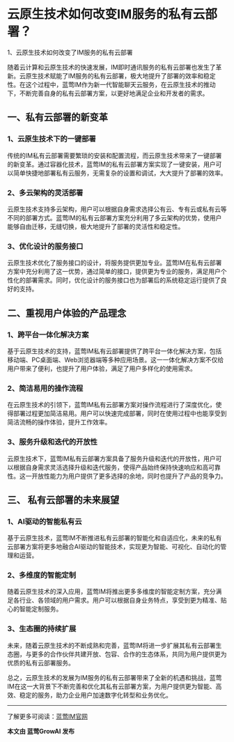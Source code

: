 # 云原生技术如何改变IM服务的私有云部署？

1、云原生技术如何改变了IM服务的私有云部署

随着云计算和云原生技术的快速发展，IM即时通讯服务的私有云部署也发生了革新。云原生技术赋能了IM服务的私有云部署，极大地提升了部署的效率和稳定性。在这个过程中，蓝莺IM作为新一代智能聊天云服务，在云原生技术的推动下，不断完善自身的私有云部署方案，以更好地满足企业和开发者的需求。

## 一、私有云部署的新变革

### 1、云原生技术下的一键部署
传统的IM私有云部署需要繁琐的安装和配置流程，而云原生技术带来了一键部署的新变革。通过容器化技术，蓝莺IM的私有云部署方案实现了一键安装，用户可以简单快捷地部署私有云服务，无需复杂的设置和调试，大大提升了部署的效率。

### 2、多云架构的灵活部署
云原生技术支持多云架构，用户可以根据自身需求选择公有云、专有云或私有云等不同的部署方式。蓝莺IM的私有云部署方案充分利用了多云架构的优势，使用户能够自由迁移，无缝切换，极大地提升了部署的灵活性和稳定性。

### 3、优化设计的服务接口
云原生技术优化了服务接口的设计，将服务提供更加专业。蓝莺IM在私有云部署方案中充分利用了这一优势，通过简单的接口，提供更为专业的服务，满足用户个性化的部署需求。同时，优化设计的服务接口也为部署后的系统稳定运行提供了良好的支持。

## 二、重视用户体验的产品理念

### 1、跨平台一体化解决方案
基于云原生技术的支持，蓝莺IM私有云部署提供了跨平台一体化解决方案，包括移动端、PC桌面端、Web浏览器端等多种应用场景。这一一体化解决方案不仅给用户带来了便利，也提升了用户体验，满足了用户多样化的使用需求。

### 2、简洁易用的操作流程
在云原生技术的引领下，蓝莺IM私有云部署方案对操作流程进行了深度优化，使得部署过程更加简洁易用。用户可以快速完成部署，同时在使用过程中也能享受到简洁流畅的操作体验，提升工作效率。

### 3、服务升级和迭代的开放性
云原生技术下，蓝莺IM私有云部署方案具备了服务升级和迭代的开放性，用户可以根据自身需求灵活选择升级和迭代服务，使得产品始终保持快速响应和高可靠性。这一开放性能力为用户提供了更多选择的余地，同时也提升了产品的竞争力。

## 三、 私有云部署的未来展望

### 1、AI驱动的智能私有云
基于云原生技术，蓝莺IM不断推进私有云部署的智能化和自适应化，未来的私有云部署方案将更多地融合AI驱动的智能技术，实现更为智能、可视化、自动化的管理和运营。

### 2、多维度的智能定制
随着云原生技术的深入应用，蓝莺IM将推出更多多维度的智能定制方案，充分满足各行业、各领域的用户需求。用户可以根据自身业务特点，享受到更为精准、贴心的智能定制服务。

### 3、生态圈的持续扩展
未来，随着云原生技术的不断成熟和完善，蓝莺IM将进一步扩展其私有云部署生态圈，与更多的合作伙伴共建开放、包容、合作的生态体系，共同为用户提供更为优质的私有云部署服务。

总之，云原生技术的发展为IM服务的私有云部署带来了全新的机遇和挑战，蓝莺IM在这一大背景下不断完善和优化其私有云部署方案，为用户提供更为智能、高效、稳定的服务，助力企业用户加速数字化转型和业务优化。

---
了解更多可阅读：[蓝莺IM官网](https://www.lanyingim.com)

**本文由 蓝莺GrowAI 发布**
